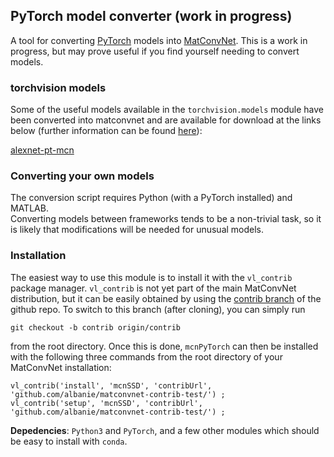 PyTorch model converter (work in progress)
---

A tool for converting [PyTorch](https://github.com/pytorch/pytorch) models into [MatConvNet](https://github.com/vlfeat/matconvnet). This is a work in progress, but may prove useful if you find yourself needing to convert models.

### torchvision models

Some of the useful models available in the `torchvision.models` module 
have been converted into matconvnet and are available for download at the links
below (further information can be found [here](http://www.robots.ox.ac.uk/~albanie/models.html#pytorch-models)):

[alexnet-pt-mcn](http://www.robots.ox.ac.uk/~albanie/models/pytorch-imports/alexnet-pt-mcn.mat)

### Converting your own models

The conversion script requires Python (with a PyTorch installed) and MATLAB.  
Converting models between frameworks tends to be a non-trivial task, so it is likely
that modifications will be needed for unusual models.

### Installation

The easiest way to use this module is to install it with the `vl_contrib` 
package manager. `vl_contrib` is not yet part of the main MatConvNet 
distribution, but it can be easily obtained by using the 
[contrib branch](https://github.com/vlfeat/matconvnet/tree/contrib) of the 
github repo. To switch to this branch (after cloning), you can simply run 

`git checkout -b contrib origin/contrib`

from the root directory. Once this is done, `mcnPyTorch` can then be installed 
with the following three commands from the root directory of your MatConvNet 
installation:

```
vl_contrib('install', 'mcnSSD', 'contribUrl', 'github.com/albanie/matconvnet-contrib-test/') ;
vl_contrib('setup', 'mcnSSD', 'contribUrl', 'github.com/albanie/matconvnet-contrib-test/') ;
```

**Depedencies**: `Python3` and `PyTorch`, and a few other modules which should be easy to install with `conda`.

